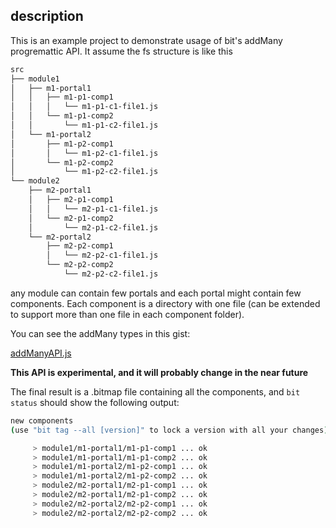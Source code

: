 ## description
This is an example project to demonstrate usage of bit's addMany progremattic API.
It assume the fs structure is like this
```sh
src
├── module1
│   ├── m1-portal1
│   │   ├── m1-p1-comp1
│   │   │   └── m1-p1-c1-file1.js
│   │   └── m1-p1-comp2
│   │       └── m1-p1-c2-file1.js
│   └── m1-portal2
│       ├── m1-p2-comp1
│       │   └── m1-p2-c1-file1.js
│       └── m1-p2-comp2
│           └── m1-p2-c2-file1.js
└── module2
    ├── m2-portal1
    │   ├── m2-p1-comp1
    │   │   └── m2-p1-c1-file1.js
    │   └── m2-p1-comp2
    │       └── m2-p1-c2-file1.js
    └── m2-portal2
        ├── m2-p2-comp1
        │   └── m2-p2-c1-file1.js
        └── m2-p2-comp2
            └── m2-p2-c2-file1.js
```
any module can contain few portals and each portal might contain few components.
Each component is a directory with one file (can be extended to support more than one file in each component folder).

You can see the addMany types in this gist:

[addManyAPI.js](https://gist.github.com/GiladShoham/b59ee81cd806aa1510b11cd2a1405420)

**This API is experimental, and it will probably change in the near future** 

The final result is a .bitmap file containing all the components, and `bit status` should show the following output:
```sh
new components
(use "bit tag --all [version]" to lock a version with all your changes)

     > module1/m1-portal1/m1-p1-comp1 ... ok
     > module1/m1-portal1/m1-p1-comp2 ... ok
     > module1/m1-portal2/m1-p2-comp1 ... ok
     > module1/m1-portal2/m1-p2-comp2 ... ok
     > module2/m2-portal1/m2-p1-comp1 ... ok
     > module2/m2-portal1/m2-p1-comp2 ... ok
     > module2/m2-portal2/m2-p2-comp1 ... ok
     > module2/m2-portal2/m2-p2-comp2 ... ok
```